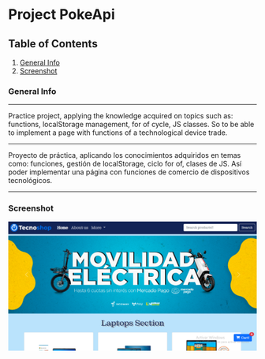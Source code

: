 # Project PokeApi

## Table of Contents
1. [General Info](#general-info)
2. [Screenshot](#Screenshot)
### General Info
***
Practice project, applying the knowledge acquired on topics such as: functions, localStorage management, for of cycle, JS classes. So to be able to implement a page with functions of a technological device trade.
***
Proyecto de práctica, aplicando los conocimientos adquiridos en temas como: funciones, gestión de localStorage, ciclo for of, clases de JS. Así poder implementar una página con funciones de comercio de dispositivos tecnológicos.
***
### Screenshot
![](/preview.jpg)
